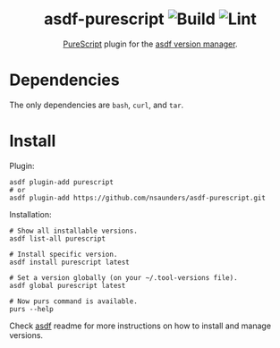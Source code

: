 <div align="center">

# asdf-purescript ![Build](https://github.com/nsaunders/asdf-purescript/workflows/Build/badge.svg) ![Lint](https://github.com/nsaunders/asdf-purescript/workflows/Lint/badge.svg)

[PureScript](https://github.com/purescript/documentation) plugin for the [asdf version manager](https://asdf-vm.com).

</div>

# Dependencies

The only dependencies are `bash`, `curl`, and `tar`.

# Install

Plugin:

```shell
asdf plugin-add purescript
# or
asdf plugin-add https://github.com/nsaunders/asdf-purescript.git
```

Installation:

```shell
# Show all installable versions.
asdf list-all purescript

# Install specific version.
asdf install purescript latest

# Set a version globally (on your ~/.tool-versions file).
asdf global purescript latest

# Now purs command is available.
purs --help
```

Check [asdf](https://github.com/asdf-vm/asdf) readme for more instructions on how to
install and manage versions.
